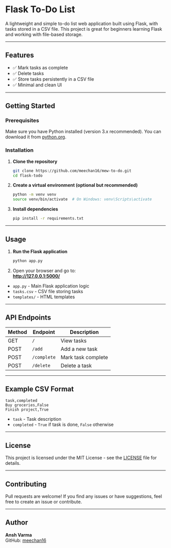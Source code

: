 # Flask To-Do List

A lightweight and simple to-do list web application built using Flask, with tasks stored in a CSV file. This project is great for beginners learning Flask and working with file-based storage.

---

## Features

- ✅ Mark tasks as complete  
- ✅ Delete tasks  
- ✅ Store tasks persistently in a CSV file  
- ✅ Minimal and clean UI  

---

## Getting Started

### Prerequisites
Make sure you have Python installed (version 3.x recommended). You can download it from [python.org](https://www.python.org/downloads/).

### Installation

1. **Clone the repository**
   ```bash
   git clone https://github.com/meechan16/mew-to-do.git
   cd flask-todo
   ```

2. **Create a virtual environment (optional but recommended)**
   ```bash
   python -m venv venv
   source venv/bin/activate  # On Windows: venv\Scripts\activate
   ```

3. **Install dependencies**
   ```bash
   pip install -r requirements.txt
   ```

---

## Usage

1. **Run the Flask application**
   ```bash
   python app.py
   ```
2. Open your browser and go to:  
   **http://127.0.0.1:5000/**



- `app.py` - Main Flask application logic
- `tasks.csv` - CSV file storing tasks
- `templates/` - HTML templates
---

## API Endpoints

| Method | Endpoint       | Description          |
|--------|--------------|----------------------|
| GET    | `/`          | View tasks          |
| POST   | `/add`       | Add a new task      |
| POST   | `/complete`  | Mark task complete  |
| POST   | `/delete`    | Delete a task       |

---

## Example CSV Format

```csv
task,completed
Buy groceries,False
Finish project,True
```

- `task` - Task description
- `completed` - `True` if task is done, `False` otherwise

---

## License
This project is licensed under the MIT License - see the [LICENSE](LICENSE) file for details.

---

## Contributing
Pull requests are welcome! If you find any issues or have suggestions, feel free to create an issue or contribute.

---

## Author
**Ansh Varma**  
GitHub: [meechan16](https://github.com/meechan16)
